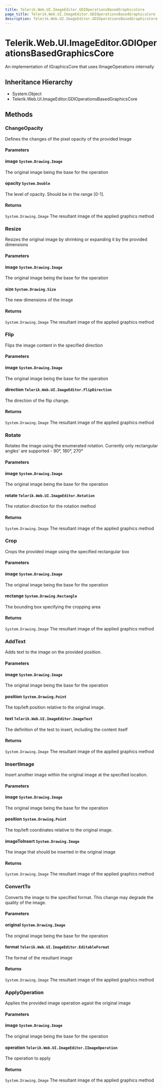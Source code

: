 ```yaml
---
title: Telerik.Web.UI.ImageEditor.GDIOperationsBasedGraphicsCore
page_title: Telerik.Web.UI.ImageEditor.GDIOperationsBasedGraphicsCore
description: Telerik.Web.UI.ImageEditor.GDIOperationsBasedGraphicsCore
---
```


# Telerik.Web.UI.ImageEditor.GDIOperationsBasedGraphicsCore

An implementation of IGraphicsCore that uses IImageOperations internally

## Inheritance Hierarchy

* System.Object
* Telerik.Web.UI.ImageEditor.GDIOperationsBasedGraphicsCore

## Methods

###  ChangeOpacity

Defines the changes of the pixel opacity of the provided Image

#### Parameters

#### image `System.Drawing.Image`

The original image being the base for the operation

#### opacity `System.Double`

The level of opacity. Should be in the range [0-1].

#### Returns

`System.Drawing.Image` The resultant image of the applied graphics method

###  Resize

Resizes the original image by shrinking or expanding it by the provided dimensions

#### Parameters

#### image `System.Drawing.Image`

The original image being the base for the operation

#### size `System.Drawing.Size`

The new dimensions of the image

#### Returns

`System.Drawing.Image` The resultant image of the applied graphics method

###  Flip

Flips the image content in the specified direction

#### Parameters

#### image `System.Drawing.Image`

The original image being the base for the operation

#### direction `Telerik.Web.UI.ImageEditor.FlipDirection`

The direction of the flip change.

#### Returns

`System.Drawing.Image` The resultant image of the applied graphics method

###  Rotate

Rotates the image using the enumerated rotation. Currently only rectangular angles' are supported - 90°, 180°, 270°

#### Parameters

#### image `System.Drawing.Image`

The original image being the base for the operation

#### rotate `Telerik.Web.UI.ImageEditor.Rotation`

The rotation direction for the rotation method

#### Returns

`System.Drawing.Image` The resultant image of the applied graphics method

###  Crop

Crops the provided image using the specified rectangular box

#### Parameters

#### image `System.Drawing.Image`

The original image being the base for the operation

#### rectange `System.Drawing.Rectangle`

The bounding box specifying the cropping area

#### Returns

`System.Drawing.Image` The resultant image of the applied graphics method

###  AddText

Adds text to the image on the provided position.

#### Parameters

#### image `System.Drawing.Image`

The original image being the base for the operation

#### position `System.Drawing.Point`

The top/left position relative to the original image.

#### text `Telerik.Web.UI.ImageEditor.ImageText`

The definition of the test to insert, including the content itself

#### Returns

`System.Drawing.Image` The resultant image of the applied graphics method

###  InsertImage

Insert another image within the original image at the specified location.

#### Parameters

#### image `System.Drawing.Image`

The original image being the base for the operation

#### position `System.Drawing.Point`

The top/left coordinates relative to the original image.

#### imageToInsert `System.Drawing.Image`

The image that should be inserted in the original image

#### Returns

`System.Drawing.Image` The resultant image of the applied graphics method

###  ConvertTo

Converts the image to the specified format. This change may degrade the quality of the image.

#### Parameters

#### original `System.Drawing.Image`

The original image being the base for the operation

#### format `Telerik.Web.UI.ImageEditor.EditableFormat`

The format of the resultant image

#### Returns

`System.Drawing.Image` The resultant image of the applied graphics method

###  ApplyOperation

Applies the provided image operation agaist the original image

#### Parameters

#### image `System.Drawing.Image`

The original image being the base for the operation

#### operation `Telerik.Web.UI.ImageEditor.IImageOperation`

The operation to apply

#### Returns

`System.Drawing.Image` The resultant image of the applied graphics method

